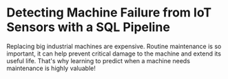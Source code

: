 # Detecting Machine Failure from IoT Sensors with a SQL Pipeline
Replacing big industrial machines are expensive. Routine maintenance is so important, it can help prevent critical damage to the machine and extend its useful life. That's why learning to predict when a machine needs maintenance is highly valuable!